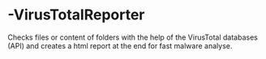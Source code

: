 # -VirusTotalReporter
Checks files or content of folders with the help of the VirusTotal databases (API) and creates a html report at the end for fast malware analyse.
